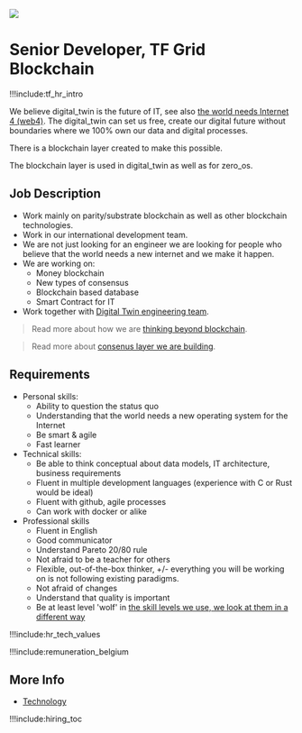 

![](img/development_manager.png)


# Senior Developer, TF Grid Blockchain

!!!include:tf_hr_intro

We believe digital_twin is the future of IT, see also [the world needs Internet 4 (web4)](tfgrid:internet4).
The digital_twin can set us free, create our digital future without boundaries where we 100% own our data and digital processes.

There is a blockchain layer created to make this possible.

The blockchain layer is used in digital_twin as well as for zero_os.

## Job Description

- Work mainly on parity/substrate blockchain as well as other blockchain technologies.
- Work in our international development team.
- We are not just looking for an engineer we are looking for people who believe that the world needs a new internet and we make it happen.
- We are working on:
  - Money blockchain
  - New types of consensus
  - Blockchain based database
  - Smart Contract for IT
- Work together with [Digital Twin engineering team](tech_protocolme_engineer).

> Read more about how we are [thinking beyond blockchain](tfgrid:internet4).

> Read more about [consenus layer we are building](tfgrid:consensus3).

## Requirements

- Personal skills:
  - Ability to question the status quo
  - Understanding that the world needs a new operating system for the Internet
  - Be smart & agile
  - Fast learner 
- Technical skills:
  - Be able to think conceptual about data models, IT architecture, business requirements
  - Fluent in multiple development languages (experience with C or Rust would be ideal)
  - Fluent with github, agile processes
  - Can work with docker or alike
- Professional skills 
  - Fluent in English
  - Good communicator
  - Understand Pareto 20/80 rule
  - Not afraid to be a teacher for others
  - Flexible, out-of-the-box thinker, +/- everything you will be working on is not following existing paradigms.
  - Not afraid of changes
  - Understand that quality is important
  - Be at least level 'wolf' in [the skill levels we use, we look at them in a different way](freeflownation:p2p_awareness_level)

!!!include:hr_tech_values

!!!include:remuneration_belgium

## More Info

- [Technology](cloud:technology)

!!!include:hiring_toc